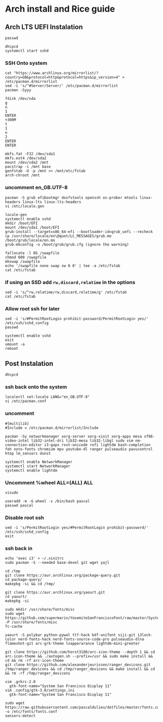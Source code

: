 # Arch install and Rice guide

## Arch LTS UEFI Instalation
```
passwd
```
```
dhcpcd
systemctl start sshd
```
### SSH Onto system
```
cat "https://www.archlinux.org/mirrorlist/?country=GB&protocol=http&protocol=https&ip_version=4" > /etc/pacman.d/mirrorlist
sed -i 's/^#Server/Server/' /etc/pacman.d/mirrorlist
pacman -Syyy
```
```
fdisk /dev/sda
g
n
1
ENTER
+300M
t
1
n
2
ENTER
ENTER
```
```
mkfs.fat -F32 /dev/sda1
mkfs.ext4 /dev/sda2
mount /dev/sda2 /mnt
pacstrap -i /mnt base
genfstab -U -p /mnt >> /mnt/etc/fstab
arch-chroot /mnt
```
### uncomment en_GB.UTF-8
```
pacman -S grub efibootmgr dosfstools openssh os-prober mtools linux-headers linux-lts linux-lts-headers
vi /etc/locale.gen
```
```
locale-gen
systemctl enable sshd
mkdir /boot/EFI
mount /dev/sda1 /boot/EFI
grub-install --target=x86_64-efi --bootloader-id=grub_uefi --recheck
cp /usr/share/locale/en\@quot/LC_MESSAGES/grub.mo /boot/grub/locale/en.mo
grub-mkconfig -o /boot/grub/grub.cfg (ignore the warning)
```
```
fallocate -l 8G /swapfile
chmod 600 /swapfile
mkswap /swapfile
echo '/swapfile none swap sw 0 0' | tee -a /etc/fstab
cat /etc/fstab
```
### if using an SSD add `rw,discard,relatime` in the options
```
sed -i 's/^rw,relatime/rw,discard,relatime/g' /etc/fstab
cat /etc/fstab
```
### Allow root ssh for later
```
sed -i 's/#PermitRootLogin prohibit-password/PermitRootLogin yes/' /etc/ssh/sshd_config
passwd
```
```
systemctl enable sshd
exit
umount -a
reboot
```
## Post Instalation
```
dhcpcd
```
### ssh back onto the system
```
localectl set-locale LANG="en_GB.UTF-8"
vi /etc/pacman.conf
```
### uncomment
```
#[multilib]
#Include = /etc/pacman.d/mirrorlist/Include
```
```
pacman -Sy networkmanager xorg-server xorg-xinit xorg-apps mesa xf86-video-intel lib32-intel-dri lib32-mesa lib32-libgl sudo vim nm-connection-editor i3-gaps rxvt-unicode rofi lightdm bash-completion feh noto-fonts chromium mpv youtube-dl ranger pulseaudio pavucontrol htop lm_sensors dunst 
```
```
systemctl enable NetworkManager
systemctl start NetworkManager
systemctl enable lightdm
```
### Uncomment %wheel ALL=(ALL) ALL
```
visudo
```
```
useradd -m -G wheel -s /bin/bash pascal
passwd pascal
```
### Disable root ssh
```
sed -i 's/PermitRootLogin yes/#PermitRootLogin prohibit-password/' /etc/ssh/sshd_config
exit
```
### ssh back in
```
echo 'exec i3' > ~/.xinitrc
sudo pacman -S --needed base-devel git wget yajl
```
```
cd /tmp
git clone https://aur.archlinux.org/package-query.git
cd package-query/
makepkg -si && cd /tmp/
```
```
git clone https://aur.archlinux.org/yaourt.git
cd yaourt/
makepkg -si
```
```
sudo mkdir /usr/share/fonts/misc
sudo wget https://github.com/supermarin/YosemiteSanFranciscoFont/raw/master/System%20San%20Francisco%20Display%20Regular.ttf -P /usr/share/fonts/misc
fc-cache
```
```
yaourt -S polybar python-pywal ttf-hack bdf-unifont siji-git i3lock-color nerd-fonts-hack nerd-fonts-source-code-pro pulseaudio-dlna flameshot-git arc-grk-theme lxapperarance lightdm-mini-greeter
```
```
git clone https://github.com/horst3180/arc-icon-theme --depth 1 && cd arc-icon-theme && ./autogen.sh --prefix=/usr && sudo make install && cd && rm -rf arc-icon-theme
git clone https://github.com/alexanderjeurissen/ranger_devicons.git /tmp/ranger_devicons && cd /tmp/ranger_devicons && make install && cd && rm -rf /tmp/ranger_devicons
```
```
vim .grkrc-2.0
  gtk-font-name="System San Francisco Display 11"
vim .config/gtk-3.0/settings.ini
  gtk-font-name="System San Francisco Display 11"
```
```
sudo wget https://raw.githubusercontent.com/pascaldulieu/dotfiles/master/fonts.conf -o /etc/fonts/fonts.conf
sensors-detect
```
